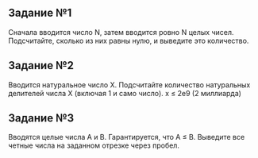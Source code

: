 ## Задание №1

Сначала вводится число N, затем вводится ровно N целых чисел. Подсчитайте, сколько из них равны нулю, и выведите это количество.

## Задание №2

Вводится натуральное число X. Подсчитайте количество натуральных делителей числа X (включая 1 и само число). x ≤ 2e9 (2 миллиарда)

## Задание №3

Вводятся целые числа A и B. Гарантируется, что A ≤ B. Выведите все четные числа на заданном отрезке через пробел.
